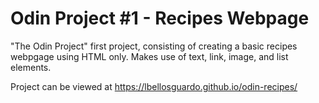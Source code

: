 # Odin Project #1 - Recipes Webpage

"The Odin Project" first project, consisting of creating a basic recipes webpgage using HTML only. Makes use of text, link, image, and list elements.

Project can be viewed at https://lbellosguardo.github.io/odin-recipes/
